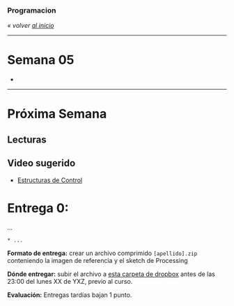 ### Programacion
*« volver [al inicio](https://github.com/sergiomajluf/programacion)*

---

# Semana 05

* 

---



# Próxima Semana
## Lecturas


## Video sugerido
* [Estructuras de Control](https://www.acamica.com/clases/373/programacion-creativa-con-processing/estructuras-de-control-condicionales)
	

# Entrega 0: 
...

	* ...

	
**Formato de entrega:**
crear un archivo comprimido `[apellido].zip` conteniendo la imagen de referencia y el sketch de Processing

**Dónde entregar:**
subir el archivo a [esta carpeta de dropbox]() antes de las 23:00 del lunes XX de YXZ, previo al curso.

**Evaluación:**
Entregas tardías bajan 1 punto.